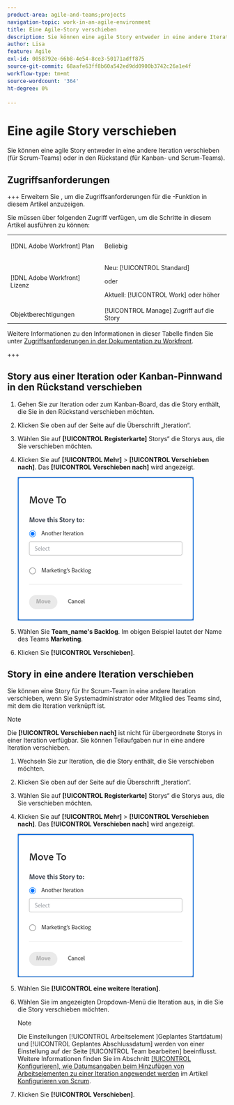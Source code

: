 ```yaml
---
product-area: agile-and-teams;projects
navigation-topic: work-in-an-agile-environment
title: Eine Agile-Story verschieben
description: Sie können eine agile Story entweder in eine andere Iteration verschieben (für Scrum-Teams) oder in den Rückstand (für Kanban- und Scrum-Teams).
author: Lisa
feature: Agile
exl-id: 0058792e-66b8-4e54-8ce3-50171adff875
source-git-commit: 68aafe63ff8b60a542ed9dd0900b3742c26a1e4f
workflow-type: tm+mt
source-wordcount: '364'
ht-degree: 0%

---
```


# Eine agile Story verschieben

Sie können eine agile Story entweder in eine andere Iteration verschieben (für Scrum-Teams) oder in den Rückstand (für Kanban- und Scrum-Teams).

## Zugriffsanforderungen

+++ Erweitern Sie , um die Zugriffsanforderungen für die -Funktion in diesem Artikel anzuzeigen.

Sie müssen über folgenden Zugriff verfügen, um die Schritte in diesem Artikel ausführen zu können:

<table style="table-layout:auto"> 
 <col> 
 </col> 
 <col> 
 </col> 
 <tbody> 
  <tr> 
   <td role="rowheader">[!DNL Adobe Workfront] Plan</td> 
   <td> <p>Beliebig</p> </td> 
  </tr> 
  <tr> 
   <td role="rowheader">[!DNL Adobe Workfront] Lizenz</td> 
   <td> <p>Neu: [!UICONTROL Standard]</p> 
   oder
   <p>Aktuell: [!UICONTROL Work] oder höher</p> </td> 
  </tr>
  <tr> 
   <td role="rowheader">Objektberechtigungen</td> 
   <td>[!UICONTROL Manage] Zugriff auf die Story</td> 
  </tr> 
 </tbody> 
</table>

Weitere Informationen zu den Informationen in dieser Tabelle finden Sie unter [Zugriffsanforderungen in der Dokumentation zu Workfront](/help/quicksilver/administration-and-setup/add-users/access-levels-and-object-permissions/access-level-requirements-in-documentation.md).

+++

## Story aus einer Iteration oder Kanban-Pinnwand in den Rückstand verschieben

1. Gehen Sie zur Iteration oder zum Kanban-Board, das die Story enthält, die Sie in den Rückstand verschieben möchten.
1. Klicken Sie oben auf der Seite auf die Überschrift „Iteration“.
1. Wählen Sie auf **[!UICONTROL Registerkarte]** Storys“ die Storys aus, die Sie verschieben möchten.
1. Klicken Sie auf **[!UICONTROL Mehr]** > **[!UICONTROL Verschieben nach]**. Das **[!UICONTROL Verschieben nach]** wird angezeigt.

   ![Dialogfeld „Story verschieben“](assets/iteration-story-move.png)

1. Wählen Sie **Team_name&#39;s Backlog**. Im obigen Beispiel lautet der Name des Teams **Marketing**.

1. Klicken Sie **[!UICONTROL Verschieben]**.

## Story in eine andere Iteration verschieben

Sie können eine Story für Ihr Scrum-Team in eine andere Iteration verschieben, wenn Sie Systemadministrator oder Mitglied des Teams sind, mit dem die Iteration verknüpft ist.

>[!NOTE]
>
> Die **[!UICONTROL Verschieben nach]** ist nicht für übergeordnete Storys in einer Iteration verfügbar. Sie können Teilaufgaben nur in eine andere Iteration verschieben.


1. Wechseln Sie zur Iteration, die die Story enthält, die Sie verschieben möchten.
1. Klicken Sie oben auf der Seite auf die Überschrift „Iteration“.
1. Wählen Sie auf **[!UICONTROL Registerkarte]** Storys“ die Storys aus, die Sie verschieben möchten.
1. Klicken Sie auf **[!UICONTROL Mehr]** > **[!UICONTROL Verschieben nach]**. Das **[!UICONTROL Verschieben nach]** wird angezeigt.

   ![Dialogfeld „Story verschieben“](assets/iteration-story-move.png)

1. Wählen Sie **[!UICONTROL eine weitere Iteration]**.
1. Wählen Sie im angezeigten Dropdown-Menü die Iteration aus, in die Sie die Story verschieben möchten.

   >[!NOTE]
   >
   >Die Einstellungen [!UICONTROL  Arbeitselement ]Geplantes Startdatum) und [!UICONTROL Geplantes Abschlussdatum] werden von einer Einstellung auf der Seite [!UICONTROL Team bearbeiten] beeinflusst. Weitere Informationen finden Sie im Abschnitt [[!UICONTROL Konfigurieren], wie Datumsangaben beim Hinzufügen von Arbeitselementen zu einer Iteration angewendet werden](../../agile/get-started-with-agile-in-workfront/configure-scrum.md#configure-how-dates-are-applied-when-adding-work-items-to-an-iteration) im Artikel [Konfigurieren von Scrum](../../agile/get-started-with-agile-in-workfront/configure-scrum.md).

1. Klicken Sie **[!UICONTROL Verschieben]**.
